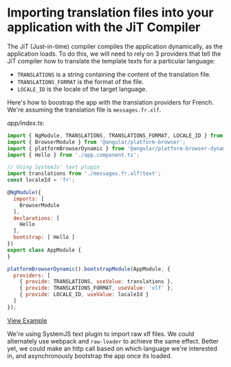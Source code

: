 # Importing translation files into your application with the JiT Compiler

The JiT (Just-in-time) compiler compiles the application dynamically, as the application loads. To do this, we will need to rely on 3 providers that tell the JiT compiler how to translate the template texts for a particular language:

   * `TRANSLATIONS` is a string containing the content of the translation file.
   * `TRANSLATIONS_FORMAT` is the format of the file.
   * `LOCALE_ID` is the locale of the target language.

Here's how to boostrap the app with the translation providers for French. We're assuming the translation file is `messages.fr.xlf`.

*app/index.ts*:

```javascript
import { NgModule, TRANSLATIONS, TRANSLATIONS_FORMAT, LOCALE_ID } from '@angular/core';
import { BrowserModule } from '@angular/platform-browser';
import { platformBrowserDynamic } from '@angular/platform-browser-dynamic';
import { Hello } from './app.component.ts';

// Using SystemJs' text plugin
import translations from './messages.fr.xlf!text';
const localeId = 'fr';

@NgModule({
  imports: [
    BrowserModule
  ],
  declarations: [
    Hello
  ],
  bootstrap: [ Hello ]
})
export class AppModule {
}

platformBrowserDynamic().bootstrapModule(AppModule, {
  providers: [
    { provide: TRANSLATIONS, useValue: translations },
    { provide: TRANSLATIONS_FORMAT, useValue: 'xlf' },
    { provide: LOCALE_ID, useValue: localeId }
  ]
});
```
[View Example](http://plnkr.co/edit/p1bK6TFnKupReH9HmCOt?p=preview)

We're using SystemJS text plugin to import raw xlf files. We could alternately use webpack and `raw-loader` to achieve the same effect. Better yet, we could make an http call based on which language we're interested in, and asynchronously bootstrap the app once its loaded.

